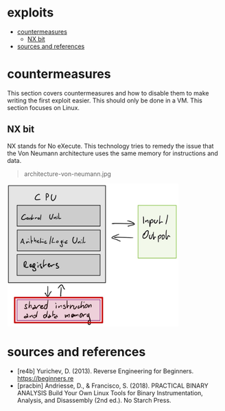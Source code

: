 # exploits

<!-- vim-markdown-toc GFM -->

* [countermeasures](#countermeasures)
  * [NX bit](#nx-bit)
* [sources and references](#sources-and-references)

<!-- vim-markdown-toc -->

# countermeasures

This section covers countermeasures and how to disable them to make writing
the first exploit easier. This should only be done in a VM. This section
focuses on Linux.

## NX bit

NX stands for No eXecute. This technology tries to remedy the issue that the Von Neumann architecture
uses the same memory for instructions and data.

> architecture-von-neumann.jpg

<img src="../media/architecture-von-neumann-issue.jpg" width=400></img>

# sources and references

* [re4b] Yurichev, D. (2013). Reverse Engineering for Beginners. https://beginners.re
* [pracbin] Andriesse, D., & Francisco, S. (2018). PRACTICAL BINARY ANALYSIS Build Your Own Linux Tools for Binary Instrumentation, Analysis, and Disassembly (2nd ed.). No Starch Press.
